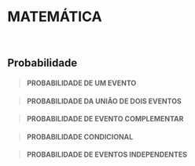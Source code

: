 # MATEMÁTICA

<br>

## Probabilidade

> #### PROBABILIDADE DE UM EVENTO

> #### PROBABILIDADE DA UNIÃO DE DOIS EVENTOS

> #### PROBABILIDADE DE EVENTO COMPLEMENTAR

> #### PROBABILIDADE CONDICIONAL

> #### PROBABILIDADE DE EVENTOS INDEPENDENTES